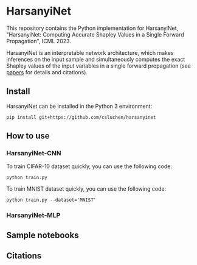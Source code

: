 # HarsanyiNet
This repository contains the Python implementation for HarsanyiNet, "HarsanyiNet: Computing Accurate Shapley Values in a Single Forward Propagation", ICML 2023.

HarsanyiNet is an interpretable network architecture, which makes inferences on the input sample and simultaneously computes the exact Shapley values of the input variables in a single forward propagation (see [papers]() for details and citations).

## Install
HarsanyiNet can be installed in the Python 3 environment:

`pip install git+https://github.com/csluchen/harsanyinet`



## How to use
### HarsanyiNet-CNN
To train CIFAR-10 dataset quickly, you can use the following code:

`python train.py`

To train MNIST dataset quickly, you can use the following code:

`python train.py --dataset='MNIST'`


### HarsanyiNet-MLP




## Sample notebooks




## Citations
